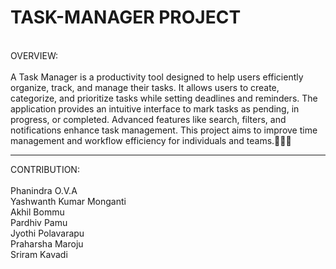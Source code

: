 # TASK-MANAGER PROJECT
<br>
OVERVIEW:
<br>
<br>
A Task Manager is a productivity tool designed to help users efficiently organize, track, and manage their tasks. It allows users to create, categorize, and prioritize tasks while setting deadlines and reminders. The application provides an intuitive interface to mark tasks as pending, in progress, or completed. Advanced features like search, filters, and notifications enhance task management. This project aims to improve time management and workflow efficiency for individuals and teams.🚀🚀🚀
<br>
<hr>
CONTRIBUTION:
<br>
<br>
Phanindra O.V.A
<br>
Yashwanth Kumar Monganti
<br>
Akhil Bommu
<br>
Pardhiv Pamu
<br>
Jyothi Polavarapu
<br>
Praharsha Maroju
<br>
Sriram Kavadi



